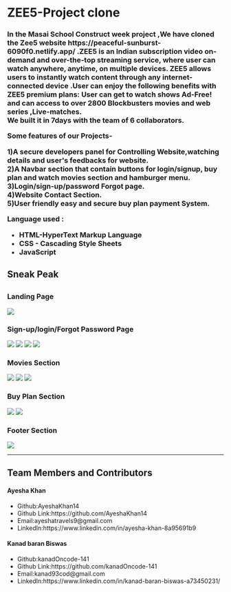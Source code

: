 <html>
  <h1>ZEE5-Project clone</h1>
   <h3>In the Masai School Construct week project ,We have cloned the Zee5 website https://peaceful-sunburst-6090f0.netlify.app/ .ZEE5 is an Indian subscription video on-demand and over-the-top streaming service, where user can watch anywhere, anytime, on multiple devices. ZEE5 allows users to instantly watch content through any internet-connected device .User can enjoy the following benefits with ZEE5 premium plans: User can get to watch shows Ad-Free! and can access to over 2800 Blockbusters movies and web series ,Live-matches.
    <br> We built it in 7days with the team of 6 collaborators.</p>
   <p> Some features of our Projects-</p>
    <p> 1)A secure developers panel for Controlling Website,watching details and user's feedbacks for website.
    <br>2)A Navbar section that contain buttons for login/signup, buy plan and watch movies section and hamburger menu.
    <br>3)Login/sign-up/password Forgot page.
    <br>4)Website Contact Section.
    <br>5)User friendly easy and secure buy plan payment System.
   <p>Language used :</P
  <p><ul><li>HTML-HyperText Markup Language</li>
  <li>CSS - Cascading Style Sheets</li>
  <li>JavaScript</li></ul><p>
  <h2>Sneak Peak<h2>
  <h3>Landing Page</h3>
    <img src="https://user-images.githubusercontent.com/101391413/174652609-4e7d0e86-d3ce-4988-9e2d-f8fe970e937d.jpeg"/>
  <h3>Sign-up/login/Forgot Password Page</h3>  
   <img src="https://user-images.githubusercontent.com/101391413/174652853-542f4e18-0f04-4183-b739-70f5c8ad1fee.png"/> 
    <img src="https://user-images.githubusercontent.com/101391413/174653590-c392cddf-211d-4257-8114-2d7f04c87fdd.png"/>
   <img src="https://user-images.githubusercontent.com/101391413/174652975-3eaa95ff-b2f3-4ff6-bff7-60a8640e4877.png"/> 
   <img src="https://user-images.githubusercontent.com/101391413/174653077-5b90eb09-e512-448f-af1f-3f4d33516eb2.png"/> 
   <h3>Movies Section</h3>  
    <img src="https://user-images.githubusercontent.com/101391413/174653909-6a8b2729-0d2b-4389-9d38-fb01d2b243a8.jpeg"/>
    <img src="https://user-images.githubusercontent.com/101391413/174654303-c1d9def5-78f1-4492-b0fe-7b8eb4124075.jpeg"/>
    <img src="https://user-images.githubusercontent.com/101391413/174654536-610e3f8a-8883-43e8-af63-4ade1c215d6d.jpeg"/>
    <h3>Buy Plan Section</h3>
    <img src="https://user-images.githubusercontent.com/101391413/174654977-bf4f4bbf-4736-47b0-9c1e-8e17599093ae.jpeg"/>
    <img src="https://user-images.githubusercontent.com/101391413/174655091-7b1d4d13-4983-4a9d-a741-32105cc43383.jpeg"/>
    <h3>Footer Section</h3>
    <img src="https://user-images.githubusercontent.com/101391413/174655329-c38c058c-3875-4f1f-a3a6-6ca2577627c8.jpeg"/>
     <hr>
     <h2>Team Members and Contributors</h2>
  
  <h4>Ayesha Khan</h4>
    <ul><li>Github:AyeshaKhan14</li>
      <li>Github Link:https://github.com/AyeshaKhan14</li>
      <li>Email:ayeshatravels9@gmail.com</li>
      <li>LinkedIn:https://www.linkedin.com/in/ayesha-khan-8a95691b9</li></ul>
    
 <h4>Kanad baran Biswas</h4>
   <ul><li>Github:kanadOncode-141</li>
   <li>Github Link:https://github.com/kanadOncode-141</li>
   <li>Email:kanad93cod@gmail.com</li>
   <li>LinkedIn:https://www.linkedin.com/in/kanad-baran-biswas-a73450231/</li></ul>
